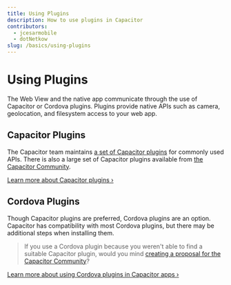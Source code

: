 ```yaml
---
title: Using Plugins
description: How to use plugins in Capacitor
contributors:
  - jcesarmobile
  - dotNetkow
slug: /basics/using-plugins
---
```


# Using Plugins

The Web View and the native app communicate through the use of Capacitor or Cordova plugins. Plugins provide native APIs such as camera, geolocation, and filesystem access to your web app.

## Capacitor Plugins

The Capacitor team maintains [a set of Capacitor plugins](/docs/v3/apis) for commonly used APIs. There is also a large set of Capacitor plugins available from [the Capacitor Community](https://github.com/capacitor-community/).

[Learn more about Capacitor plugins &#8250;](/docs/v3/plugins)

## Cordova Plugins

Though Capacitor plugins are preferred, Cordova plugins are an option. Capacitor has compatibility with most Cordova plugins, but there may be additional steps when installing them.

> If you use a Cordova plugin because you weren't able to find a suitable Capacitor plugin, would you mind [creating a proposal for the Capacitor Community](https://github.com/capacitor-community/proposals/)?

[Learn more about using Cordova plugins in Capacitor apps &#8250;](/docs/v3/plugins/cordova)
